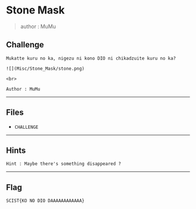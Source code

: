 # Stone Mask
> author : MuMu

## Challenge
```
Mukatte kuru no ka, nigezu ni kono DIO ni chikadzuite kuru no ka?

![](Misc/Stone_Mask/stone.png)

<br>

Author : MuMu
```

---
## Files
- `CHALLENGE`

---
## Hints
```
Hint : Maybe there's something disappeared ?  
```

---
## Flag
```
SCIST{KO NO DIO DAAAAAAAAAAAA}
```